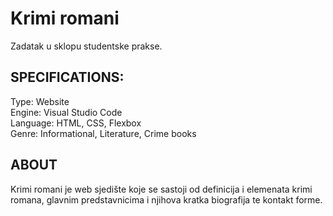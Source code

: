# Krimi romani
Zadatak u sklopu studentske prakse.
  
## SPECIFICATIONS:
  
Type: Website  
Engine: Visual Studio Code  
Language: HTML, CSS, Flexbox  
Genre: Informational, Literature, Crime books  
  
## ABOUT  
Krimi romani je web sjedište koje se sastoji od definicija i elemenata krimi romana, glavnim predstavnicima i njihova kratka biografija te kontakt forme.
